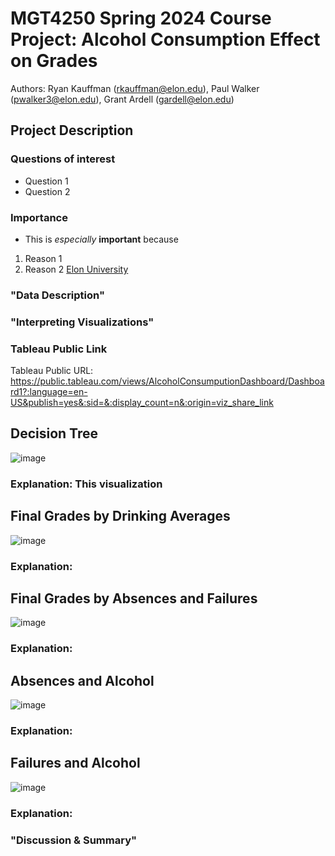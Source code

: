 # MGT4250 Spring 2024 Course Project: Alcohol Consumption Effect on Grades
Authors: Ryan Kauffman (rkauffman@elon.edu), Paul Walker (pwalker3@elon.edu), Grant Ardell (gardell@elon.edu)

## Project Description

### Questions of interest
- Question 1
- Question 2
### Importance
- This is *especially* **important** because
 1. Reason 1
 2. Reason 2 [Elon University](https://elon.edu)

### "Data Description"

### "Interpreting Visualizations"
### Tableau Public Link

Tableau Public URL: https://public.tableau.com/views/AlcoholConsumputionDashboard/Dashboard1?:language=en-US&publish=yes&:sid=&:display_count=n&:origin=viz_share_link

## Decision Tree
![image](https://github.com/rkauffman01/mgt4250spring2024/assets/168774318/7921f8a1-77e6-49a1-b70e-50ec34b7f79f)
### Explanation: This visualization


## Final Grades by Drinking Averages
![image](https://github.com/rkauffman01/mgt4250spring2024/assets/168774318/072e4f59-be7e-44cb-9d40-c811c94e5671)
### Explanation:


## Final Grades by Absences and Failures
![image](https://github.com/rkauffman01/mgt4250spring2024/assets/168774318/5b516f98-8b0c-42e6-a355-60264cd66755)
### Explanation:


## Absences and Alcohol
![image](https://github.com/rkauffman01/mgt4250spring2024/assets/168774318/8371a498-2583-4e70-a55e-e0e79a80c493)
### Explanation:


## Failures and Alcohol
![image](https://github.com/rkauffman01/mgt4250spring2024/assets/168774318/c89b8ffa-dc05-4b11-a210-7f9c510c5d5e)
### Explanation:




### "Discussion & Summary"

